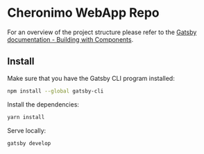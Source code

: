 # Cheronimo WebApp Repo

For an overview of the project structure please refer to the [Gatsby documentation - Building with Components](https://www.gatsbyjs.org/docs/building-with-components/).

## Install

Make sure that you have the Gatsby CLI program installed:

```sh
npm install --global gatsby-cli
```

Install the dependencies:

```sh
yarn install
```

Serve locally:

```sh
gatsby develop
```
